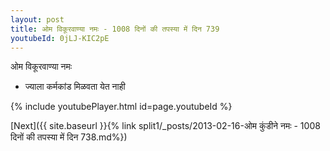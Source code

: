 ```yaml
---
layout: post
title: ओम विकूरवाण्या नमः - 1008 दिनों की तपस्या में दिन 739
youtubeId: 0jLJ-KIC2pE
---
```

 
 
 ओम विकूरवाण्या नमः  
 
 -  ज्याला कर्मकांड मिळवता येत नाही 
 
  
 
  
 
 
 
 
 
 


{% include youtubePlayer.html id=page.youtubeId %}
 
[Next]({{ site.baseurl }}{% link  split1/_posts/2013-02-16-ओम कुंडीने नमः - 1008 दिनों की तपस्या में दिन 738.md%})
 
